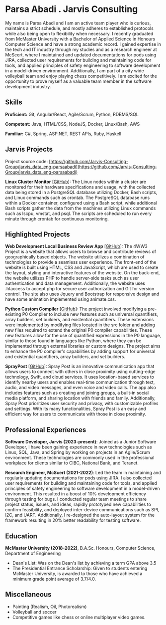 # Parsa Abadi . Jarvis Consulting

My name is Parsa Abadi and I am an active team player who is curious, maintains a strict schedule, and mostly adheres to established protocols while also being open to flexibility when necessary. I recently graduated from McMaster University with a Bachelor of Applied Science in Honours Computer Science and have a strong academic record. I gained expertise in the tech and IT industry through my studies and as a research engineer at McScert, where I maintained and updated documentations for pods using JIRA, collected user requirements for building and maintaining code for tools, and applied principles of safety engineering to software development in a model-driven environment. Additionally, I am part of a city wide volleyball team and enjoy playing chess competitively. I am excited for the opportunity to prove myself as a valuable team member in the software development industry.

## Skills

**Proficient:** Git, Angular/React, Agile/Scrum, Python, RDBMS/SQL

**Competent:** Java, HTML/CSS, NodeJS, Docker, Linux/Bash, AWS

**Familiar:** C#, Spring, ASP.NET, REST APIs, Ruby, Haskell

## Jarvis Projects

Project source code: [https://github.com/Jarvis-Consulting-Group/jarvis_data_eng-parsaabadi](https://github.com/Jarvis-Consulting-Group/jarvis_data_eng-parsaabadi)


**Linux Cluster Monitor** [[GitHub](https://github.com/Jarvis-Consulting-Group/jarvis_data_eng-parsaabadi/tree/masterhttps://github.com/Jarvis-Consulting-Group/jarvis_data_eng-parsaabadi/tree/main/linux_sql)]: The Linux nodes within a cluster are monitored for their hardware specifications and usage, with the collected data being stored in a PostgreSQL database utilizing Docker, Bash scripts, and Linux commands such as crontab. The PostgreSQL database runs within a Docker container, configured using a Bash script, while additional Bash scripts gather the data from the machines utilizing Linux commands such as lscpu, vmstat, and psql. The scripts are scheduled to run every minute through crontab for continuous monitoring.


## Highlighted Projects
**Web Development Local Business Review App** [[GitHub](https://github.com/parsaabadi/4ww3-project01)]: The 4WW3 Project is a website that allows users to browse and contribute reviews of geographically based objects. The website utilizes a combination of technologies to provide a seamless user experience. The front-end of the website is built using HTML, CSS and JavaScript, which are used to create the layout, styling and interactive features of the website. On the back-end, the website utilizes PHP to handle server-side tasks such as user authentication and data management. Additionally, the website uses .htaccess to accept php for secure user authorization and Git for version control. The site also uses Jquery and Bootstrap for responsive design and have some animation implemented using animate.css.

**Python Custom Compiler** [[GitHub](https://github.com/parsaabadi/Compiler-Final-Version)]: The project involved modifying a pre-existing P0 Compiler to include new features such as universal quantifiers, array builders, set builders, and existential quantifiers. These extensions were implemented by modifying files located in the src folder and adding new files required to extend the original P0 compiler capabilities. These new features allow for the use of quantified expressions in the P0 language, similar to those found in languages like Python, where they can be implemented through external libraries or custom designs. The project aims to enhance the P0 compiler's capabilities by adding support for universal and existential quantifiers, array builders, and set builders.

**SprayPost** [[GitHub](https://github.com/parsaabadi/Startup)]: Spray Post is an innovative communication app that allows users to connect with others in close proximity using cutting-edge technology, Swift, and cloud services. It uses location-based services to identify nearby users and enables real-time communication through text, audio, and video messages, and even voice and video calls. The app also includes features such as creating and joining groups, a built-in social media platform, and sharing location with friends and family. Additionally, Spray Post prioritizes user security and privacy, with customizable profiles and settings. With its many functionalities, Spray Post is an easy and efficient way for users to communicate with those in close proximity.


## Professional Experiences

**Software Developer, Jarvis (2023-present)**: Joined as a Junior Software Developer, I have been gaining experience in new technologies such as Linux, SQL, Java, and Spring by working on projects in an Agile/Scrum environment. These technologies are commonly used in the professional workplace for clients similar to CIBC, National Bank, and Teranet.

**Research Engineer, McScert (2021-2022)**: Led the team in maintaining and regularly updating documentations for pods using JIRA. I also collected user requirements for building and maintaining code for tools, and applied principles of safety engineering to software development in a model-driven environment. This resulted in a boost of 10% development efficiency through testing for bugs. I conducted regular team meetings to share project status, issues, and ideas, rapidly prototyped new capabilities to confirm feasibility, and deployed inter-device communications such as SPI, I2C, and UART. Additionally, I re-designed the auto-layout system for the framework resulting in 20% better readability for testing software.


## Education
**McMaster University (2018-2022)**, B.A.Sc. Honours, Computer Science, Department of Engineering
- Dean's List: Was on the Dean's list by achieving a term GPA above 3.5
- The Presidential Entrance Scholarship: Given to students entering McMaster University, is awarded to those who have achieved a minimum grade point average of 3.7/4.0.


## Miscellaneous
- Painting (Realism, Oil, Photorealism)
- Volleyball and soccer
- Competitive games like chess or online multiplayer video games.